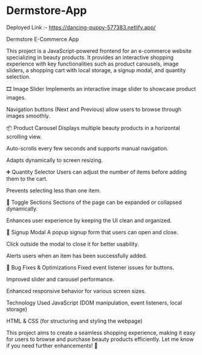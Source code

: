 # Dermstore-App

Deployed Link :-
https://dancing-puppy-577383.netlify.app/

 Dermstore E-Commerce App
 
This project is a JavaScript-powered frontend for an e-commerce website specializing in beauty products. It provides an interactive shopping experience with key functionalities such as product carousels, image sliders, a shopping cart with local storage, a signup modal, and quantity selection.

🎞️ Image Slider
Implements an interactive image slider to showcase product images.

Navigation buttons (Next and Previous) allow users to browse through images smoothly.

📦 Product Carousel
Displays multiple beauty products in a horizontal scrolling view.

Auto-scrolls every few seconds and supports manual navigation.

Adapts dynamically to screen resizing.

➕ Quantity Selector
Users can adjust the number of items before adding them to the cart.

Prevents selecting less than one item.

🔽 Toggle Sections
Sections of the page can be expanded or collapsed dynamically.

Enhances user experience by keeping the UI clean and organized.

🔐 Signup Modal
A popup signup form that users can open and close.

Click outside the modal to close it for better usability.


Alerts users when an item has been successfully added.

🔄 Bug Fixes & Optimizations
Fixed event listener issues for buttons.

Improved slider and carousel performance.

Enhanced responsive behavior for various screen sizes.

Technology Used
JavaScript (DOM manipulation, event listeners, local storage)

HTML & CSS (for structuring and styling the webpage)

This project aims to create a seamless shopping experience, making it easy for users to browse and purchase beauty products efficiently. Let me know if you need further enhancements! 🚀
